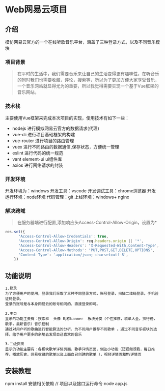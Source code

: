 # Web网易云项目
## 介绍
模仿网易云官方的一个在线听歌音乐平台，涵盖了三种登录方式，以及不同音乐模块
### 项目背景
> 在平时的生活中，我们需要音乐来让自己的生活变得更有趣味性，在听音乐的同时我们也需要收藏，评论，搜索等，所以为了更加方便大家享受音乐，一个音乐网站就显得尤为的重要，所以我觉得需要实现一个基于Vue框架的音乐网站。
### 技术栈
主要使用Vue框架来完成本次项目的实现，使用技术有如下一些：
- nodejs   进行模拟网易云官方的数据请求(代理)
- vue-cli  进行项目基础框架的构建
- vue-router 进行项目的路由管理
- vuex 进行不同路由的数据通信,保存状态，方便统一管理
- eslint 进行代码的统一规范
- vant element-ui   ui组件库
- axios 进行网络请求的封装
### 开发环境
开发环境为：windows
开发工具：vscode
开发调试工具：chrome浏览器
开发运行环境：node环境
代码管理：git
上线环境：windows+ nginx

### 解决跨域
> 在服务器端进行配置,添加响应头Access-Control-Allow-Origin，设置为* 
```js
res.set({
      'Access-Control-Allow-Credentials': true,
      'Access-Control-Allow-Origin': req.headers.origin || '*',
      'Access-Control-Allow-Headers': 'X-Requested-With,Content-Type',
      'Access-Control-Allow-Methods': 'PUT,POST,GET,DELETE,OPTIONS',
      'Content-Type': 'application/json; charset=utf-8',
    })
```
## 功能说明
```
1.登录
为了方便用户的使用，登录我们采取了三种不同登录方式，账号登录，扫描二维码登录，手机验证码登录。
登录的账号是与本身网易云的账号相同的，直接登录即可。

2.主页
显示的功能主要有：搜索框  头像 昵称banner  板块分类（个性推荐，歌单大全，排行榜，歌手，最新音乐）音乐控制
通过对用户听的歌曲进行智能算法的分析，为不同用户推荐不同歌单 。通过不同音乐板块的选择，给予用户更多的余地去发现自己喜欢的音乐

3.二级页面
显示的功能主要有：各板块歌单详情页面，歌手详情页面，侧边小功能（短视频观看，每日推荐，播放历史，网易收藏的歌单以及上面自己创建的歌单 ），视频详情页和MV详情页

```
## 安装教程
npm install 安装相关依赖
// 项目以及接口运行命令
node app.js


